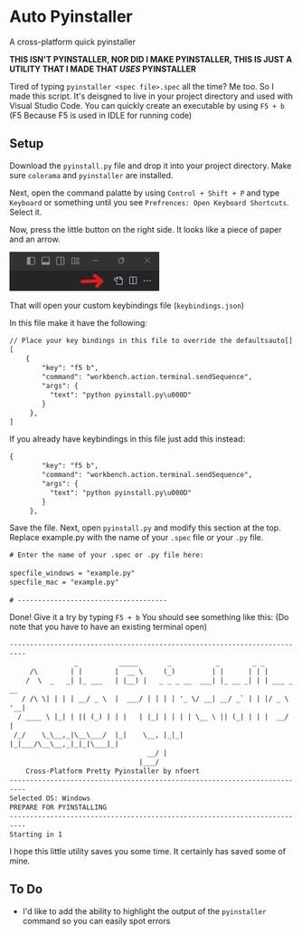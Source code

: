 # Auto Pyinstaller
A cross-platform quick pyinstaller

**THIS ISN'T PYINSTALLER, NOR DID I MAKE PYINSTALLER, THIS IS JUST A UTILITY THAT I MADE THAT *USES* PYINSTALLER**

Tired of typing `pyinstaller <spec file>.spec` all the time? Me too. So I made this script. It's deisgned to live in your project directory and used with Visual Studio Code. You can quickly create an executable by using `F5 + b` (F5 Because F5 is used in IDLE for running code)

## Setup
Download the `pyinstall.py` file and drop it into your project directory. Make sure `colorama` and `pyinstaller` are installed.

Next, open the command palatte by using `Control + Shift + P` and type `Keyboard` or something until you see `Prefrences: Open Keyboard Shortcuts`. Select it.

Now, press the little button on the right side. It looks like a piece of paper and an arrow.

![Piece of paper and an arrow](images/button.png)

That will open your custom keybindings file (`keybindings.json`)

In this file make it have the following:
```
// Place your key bindings in this file to override the defaultsauto[]
[
    {
        "key": "f5 b",
        "command": "workbench.action.terminal.sendSequence",
        "args": {
          "text": "python pyinstall.py\u000D"
        }
     },
]
```

If you already have keybindings in this file just add this instead:
```
{
        "key": "f5 b",
        "command": "workbench.action.terminal.sendSequence",
        "args": {
          "text": "python pyinstall.py\u000D"
        }
     },
```

Save the file. Next, open `pyinstall.py` and modify this section at the top. Replace example.py with the name of your `.spec` file or your `.py` file.
```
# Enter the name of your .spec or .py file here:

specfile_windows = "example.py"
specfile_mac = "example.py"

# -------------------------------------
```

Done! Give it a try by typing `F5 + b` You should see something like this: (Do note that you have to have an existing terminal open)
```
--------------------------------------------------------------------------
                _          _____       _           _        _ _
     /\        | |        |  __ \     (_)         | |      | | |
    /  \  _   _| |_ ___   | |__) |   _ _ _ __  ___| |_ __ _| | | ___ _ __  
   / /\ \| | | | __/ _ \  |  ___/ | | | | '_ \/ __| __/ _` | | |/ _ \ '__| 
  / ____ \ |_| | || (_) | | |   | |_| | | | | \__ \ || (_| | | |  __/ |    
 /_/    \_\__,_|\__\___/  |_|    \__, |_|_| |_|___/\__\__,_|_|_|\___|_|    
                                  __/ |
                                |___/
    Cross-Platform Pretty Pyinstaller by nfoert
--------------------------------------------------------------------------
Selected OS: Windows
PREPARE FOR PYINSTALLING
--------------------------------------------------------------------------
Starting in 1
```

I hope this little utility saves you some time. It certainly has saved some of mine.

## To Do
- I'd like to add the ability to highlight the output of the `pyinstaller` command so you can easily spot errors
